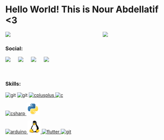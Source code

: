 <h1 align="left">Hello World! This is Nour Abdellatif <3</h1>


<p align="left">
 
<img align='right' src="https://media.giphy.com/media/L5iCpBsEJN3E59BbxU/giphy.gif" width='200"'>

<p align="left">

 ![](https://komarev.com/ghpvc/?username=NourAbdellatif)



<h3 align="left"><b>Social:</b></h3>
<p align="left">
<a href="https://www.linkedin.com/in/nourabdellatif/">
  <img align="left" width="40px" src="https://img.icons8.com/color/344/linkedin-circled--v1.png" draggable="false" />
</a> 
<a href="mailto:noor.abdelatif@gmail.com">
  <img align="left" width="40px" src="https://cdn-icons-png.flaticon.com/512/5968/5968534.png" draggable="false" />
</a>
 <a href="https://www.quora.com/profile/Nour-Abdelatif-1">
  <img align="left" width="40px" src="https://cdn4.iconfinder.com/data/icons/logos-and-brands/512/271_Quora_logo-512.png" draggable="false" />
</a>
  <a href="https://twitter.com/LlGHT0">
  <img align="left" width="40px" src="https://cdn-icons.flaticon.com/png/512/3256/premium/3256013.png?token=exp=1660437555~hmac=8670cf109695befe26da1254089ee4a3" draggable="false" /><br><br>
   <br>
</a>
</p>
<h3 align="left"><b>Skills:</b></h3>
<p align="left">
 <img src="https://cdn-icons-png.flaticon.com/512/1051/1051277.png" alt="git" width="40" height="40"/>
 <img src="https://cdn-icons-png.flaticon.com/512/732/732190.png" alt="git" width="40" height="40"/>
 <a href="https://www.w3schools.com/cpp/" target="_blank"> <img src="https://img.icons8.com/plasticine/100/000000/react.png" alt="cplusplus" width="40" height="40"/> </a> 
  <a href="https://www.cprogramming.com/" target="_blank"> <img src="https://img.icons8.com/color/48/000000/django.png" alt="c" width="40" height="40"/> </a> 
  
  <a href="https://www.w3schools.com/cs/" target="_blank"> <img src="https://img.icons8.com/color/48/000000/c-plus-plus-logo.png" alt="csharp" width="40" height="40"/> </a> 
<a href="https://www.python.org" target="_blank"> <img src="https://raw.githubusercontent.com/devicons/devicon/master/icons/python/python-original.svg" alt="python" width="40" height="40"/> </a>
 
 <a href="https://www.arduino.cc/" target="_blank"> <img src="https://cdn.worldvectorlogo.com/logos/arduino-1.svg" alt="arduino" width="40" height="40"/> </a>
  <a href="https://www.linux.org/" target="_blank"> <img src="https://raw.githubusercontent.com/devicons/devicon/master/icons/linux/linux-original.svg" alt="linux" width="40" height="40"/> </a> 
  </a> 
  <a href="https://flutter.dev" target="_blank"> <img src="https://www.vectorlogo.zone/logos/flutterio/flutterio-icon.svg" alt="flutter" width="40" height="40"/> </a> 
  <a href="https://git-scm.com/" target="_blank"> <img src="https://www.vectorlogo.zone/logos/git-scm/git-scm-icon.svg" alt="git" width="40" height="40"/> </a> 
 
  </p>

</b>


